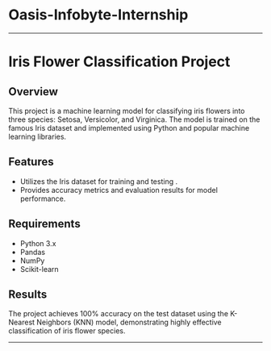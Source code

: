 # Oasis-Infobyte-Internship
---
# Iris Flower Classification Project

## Overview
This project is a machine learning model for classifying iris flowers into three species: Setosa, Versicolor, and Virginica. The model is trained on the famous Iris dataset and implemented using Python and popular machine learning libraries.

## Features
- Utilizes the Iris dataset for training and testing .
- Provides accuracy metrics and evaluation results for model performance.

## Requirements
- Python 3.x
- Pandas
- NumPy
- Scikit-learn

## Results
The project achieves 100% accuracy on the test dataset using the K-Nearest Neighbors (KNN) model, demonstrating highly effective classification of iris flower species.

---
